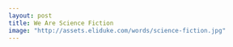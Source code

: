 ```yaml
---
layout: post
title: We Are Science Fiction
image: "http://assets.eliduke.com/words/science-fiction.jpg"
---
```



